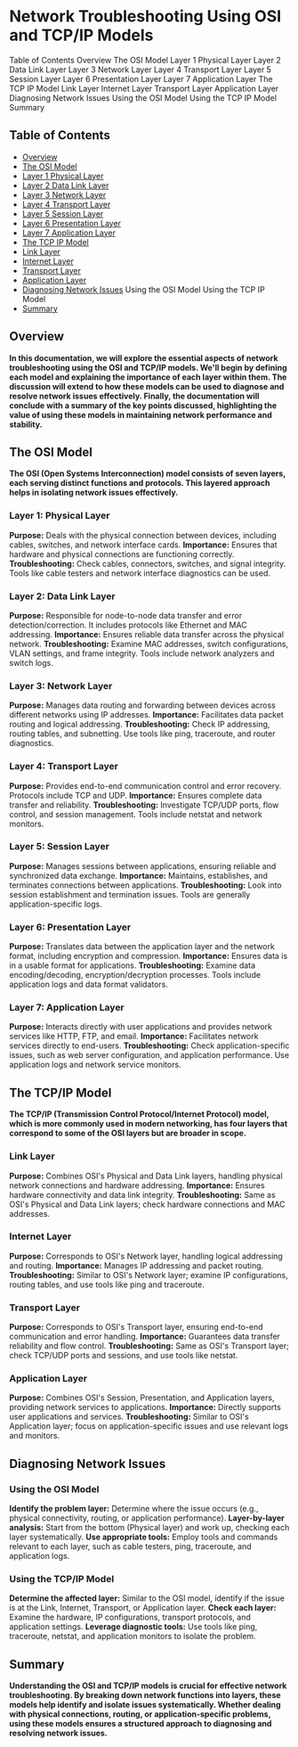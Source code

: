 <h1>Network Troubleshooting Using OSI and TCP/IP Models</h1>

Table of Contents
Overview
The OSI Model
Layer 1 Physical Layer
Layer 2 Data Link Layer
Layer 3 Network Layer
Layer 4 Transport Layer
Layer 5 Session Layer
Layer 6 Presentation Layer
Layer 7 Application Layer
The TCP IP Model
Link Layer
Internet Layer
Transport Layer
Application Layer
Diagnosing Network Issues
Using the OSI Model
Using the TCP IP Model
Summary

## Table of Contents
- [Overview](#overview)
- [The OSI Model](#the-osi-model)
- [Layer 1 Physical Layer](#layer-1-physical-layer)
- [Layer 2 Data Link Layer](#layer-2-data-link-layer)
- [Layer 3 Network Layer](#layer-3-network-layer)
- [Layer 4 Transport Layer](#layer-4-transport-layer)
- [Layer 5 Session Layer](#layer-5-session-layer)
- [Layer 6 Presentation Layer](#layer-6-presentation-layer)
- [Layer 7 Application Layer](#layer-7-application-layer)
- [The TCP IP Model](#the-tcp-ip-model)
- [Link Layer](#link-layer)
- [Internet Layer](#internet-layer)
- [Transport Layer](#transport-layer)
- [Application Layer](#application-layer)
- [Diagnosing Network Issues](#diagnosing-network-issues)
Using the OSI Model
Using the TCP IP Model
- [Summary](#summary)


<h2 id="overview">Overview</h2>
<b>In this documentation, we will explore the essential aspects of network troubleshooting using the OSI and TCP/IP models. We'll begin by defining each model and explaining the importance of each layer within them. The discussion will extend to how these models can be used to diagnose and resolve network issues effectively. Finally, the documentation will conclude with a summary of the key points discussed, highlighting the value of using these models in maintaining network performance and stability.</b>
<h2 id="the-osi-model">The OSI Model</h2>
<b>The OSI (Open Systems Interconnection) model consists of seven layers, each serving distinct functions and protocols. This layered approach helps in isolating network issues effectively.</b>
<h3 id="layer-1-physical-layer">Layer 1: Physical Layer</h3>
<b>Purpose:</b> Deals with the physical connection between devices, including cables, switches, and network interface cards.
<b>Importance:</b> Ensures that hardware and physical connections are functioning correctly.
<b>Troubleshooting:</b> Check cables, connectors, switches, and signal integrity. Tools like cable testers and network interface diagnostics can be used.
<h3 id="layer-2-data-link-layer">Layer 2: Data Link Layer</h3>
<b>Purpose:</b> Responsible for node-to-node data transfer and error detection/correction. It includes protocols like Ethernet and MAC addressing.
<b>Importance:</b> Ensures reliable data transfer across the physical network.
<b>Troubleshooting:</b> Examine MAC addresses, switch configurations, VLAN settings, and frame integrity. Tools include network analyzers and switch logs.
<h3 id="layer-3-network-layer">Layer 3: Network Layer</h3>
<b>Purpose:</b> Manages data routing and forwarding between devices across different networks using IP addresses.
<b>Importance:</b> Facilitates data packet routing and logical addressing.
<b>Troubleshooting:</b> Check IP addressing, routing tables, and subnetting. Use tools like ping, traceroute, and router diagnostics.
<h3 id="layer-4-transport-layer">Layer 4: Transport Layer</h3>
<b>Purpose:</b> Provides end-to-end communication control and error recovery. Protocols include TCP and UDP.
<b>Importance:</b> Ensures complete data transfer and reliability.
<b>Troubleshooting:</b> Investigate TCP/UDP ports, flow control, and session management. Tools include netstat and network monitors.
<h3 id="layer-5-session-layer">Layer 5: Session Layer</h3>
<b>Purpose:</b> Manages sessions between applications, ensuring reliable and synchronized data exchange.
<b>Importance:</b> Maintains, establishes, and terminates connections between applications.
<b>Troubleshooting:</b> Look into session establishment and termination issues. Tools are generally application-specific logs.
<h3 id="layer-6-presentation-layer">Layer 6: Presentation Layer</h3>
<b>Purpose:</b> Translates data between the application layer and the network format, including encryption and compression.
<b>Importance:</b> Ensures data is in a usable format for applications.
<b>Troubleshooting:</b> Examine data encoding/decoding, encryption/decryption processes. Tools include application logs and data format validators.
<h3 id="layer-7-application-layer">Layer 7: Application Layer</h3>
<b>Purpose:</b> Interacts directly with user applications and provides network services like HTTP, FTP, and email.
<b>Importance:</b> Facilitates network services directly to end-users.
<b>Troubleshooting:</b> Check application-specific issues, such as web server configuration, and application performance. Use application logs and network service monitors.
<h2 id="the-tcp-ip-model">The TCP/IP Model</h2>
<b>The TCP/IP (Transmission Control Protocol/Internet Protocol) model, which is more commonly used in modern networking, has four layers that correspond to some of the OSI layers but are broader in scope.</b>
<h3 id="link-layer">Link Layer</h3>
<b>Purpose:</b> Combines OSI's Physical and Data Link layers, handling physical network connections and hardware addressing.
<b>Importance:</b> Ensures hardware connectivity and data link integrity.
<b>Troubleshooting:</b> Same as OSI's Physical and Data Link layers; check hardware connections and MAC addresses.
<h3 id="internet-layer">Internet Layer</h3>
<b>Purpose:</b> Corresponds to OSI's Network layer, handling logical addressing and routing.
<b>Importance:</b> Manages IP addressing and packet routing.
<b>Troubleshooting:</b> Similar to OSI's Network layer; examine IP configurations, routing tables, and use tools like ping and traceroute.
<h3 id="transport-layer">Transport Layer</h3>
<b>Purpose:</b> Corresponds to OSI's Transport layer, ensuring end-to-end communication and error handling.
<b>Importance:</b> Guarantees data transfer reliability and flow control.
<b>Troubleshooting:</b> Same as OSI's Transport layer; check TCP/UDP ports and sessions, and use tools like netstat.
<h3 id="application-layer">Application Layer</h3>
<b>Purpose:</b> Combines OSI's Session, Presentation, and Application layers, providing network services to applications.
<b>Importance:</b> Directly supports user applications and services.
<b>Troubleshooting:</b> Similar to OSI's Application layer; focus on application-specific issues and use relevant logs and monitors.
<h2 id="diagnosing-network-issues">Diagnosing Network Issues</h2>
<h3 id="using-the-osi-model">Using the OSI Model</h3>
<b>Identify the problem layer:</b> Determine where the issue occurs (e.g., physical connectivity, routing, or application performance).
<b>Layer-by-layer analysis:</b> Start from the bottom (Physical layer) and work up, checking each layer systematically.
<b>Use appropriate tools:</b> Employ tools and commands relevant to each layer, such as cable testers, ping, traceroute, and application logs.
<h3 id="using-the-tcp-ip-model">Using the TCP/IP Model</h3>
<b>Determine the affected layer:</b> Similar to the OSI model, identify if the issue is at the Link, Internet, Transport, or Application layer.
<b>Check each layer:</b> Examine the hardware, IP configurations, transport protocols, and application settings.
<b>Leverage diagnostic tools:</b> Use tools like ping, traceroute, netstat, and application monitors to isolate the problem.
<h2 id="summary">Summary</h2>
<b>Understanding the OSI and TCP/IP models is crucial for effective network troubleshooting. By breaking down network functions into layers, these models help identify and isolate issues systematically. Whether dealing with physical connections, routing, or application-specific problems, using these models ensures a structured approach to diagnosing and resolving network issues.</b>
